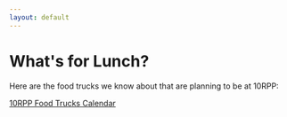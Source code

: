 ```yaml
---
layout: default
---
```


<link href='https://unpkg.com/@fullcalendar/core@4.2.0/main.css' rel='stylesheet' />
<link href='https://unpkg.com/@fullcalendar/list@4.2.0/main.css' rel='stylesheet' />

<script src='https://unpkg.com/@fullcalendar/core@4.2.0/main.js'></script>
<script src='https://unpkg.com/@fullcalendar/list@4.2.0/main.js'></script>
<script src='https://unpkg.com/@fullcalendar/google-calendar@4.2.0/main.js'></script>

<script>
  document.addEventListener('DOMContentLoaded', function() {
    var calendarEl = document.getElementById('calendar');

    var calendar = new FullCalendar.Calendar(calendarEl, {
      plugins: [ 'googleCalendar', 'list' ],
      defaultView: 'listDay',
      events: {
        googleCalendarId: 'gh6rricliekd9qm2j1ik3q963c@group.calendar.google.com'
      },
      googleCalendarApiKey: 'AIzaSyC2-WyAt_e0eQMfqEpegOvfqi2661_l-jk',
      header: {
        left:   'prev,next',
        center: '',
        right:  'today'
      },
      height: 'auto',
      listDayFormat: {
        year: 'numeric',
        month: 'long',
        day: 'numeric',
        weekday: 'long'
      }
    });

    calendar.render();
  });
</script>

# What's for Lunch?

Here are the food trucks we know about that are planning to be at 10RPP:

[10RPP Food Trucks Calendar](https://calendar.google.com/calendar/embed?src=gh6rricliekd9qm2j1ik3q963c%40group.calendar.google.com&ctz=America%2FChicago&mode=AGENDA)

<div id='calendar'></div>
